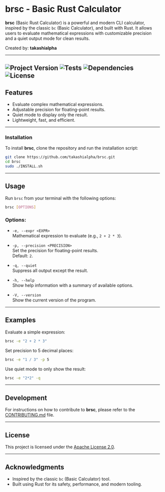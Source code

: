 # brsc - Basic Rust Calculator

**brsc** (Basic Rust Calculator) is a powerful and modern CLI calculator, inspired by the classic `bc` (Basic Calculator), and built with Rust. It allows users to evaluate mathematical expressions with customizable precision and a quiet output mode for clean results.

Created by: **takashialpha**

---
![Project Version](https://img.shields.io/badge/version-0.9.1-brightgreen)
![Tests](https://img.shields.io/badge/tests-passing-brightgreen)
![Dependencies](https://img.shields.io/badge/dependencies-up%20to%20date-brightgreen)
![License](https://img.shields.io/badge/license-Apache_2.0-blue.svg)
---

## Features

- Evaluate complex mathematical expressions.
- Adjustable precision for floating-point results.
- Quiet mode to display only the result.
- Lightweight, fast, and efficient.

---

### Installation

To install **brsc**, clone the repository and run the installation script:

```sh
git clone https://github.com/takashialpha/brsc.git
cd brsc
sudo ./INSTALL.sh
```

---

## Usage

Run `brsc` from your terminal with the following options:

```sh
brsc [OPTIONS]
```

### Options:

- `-e, --expr <EXPR>`  
  Mathematical expression to evaluate (e.g., `2 + 2 * 3`).

- `-p, --precision <PRECISION>`  
  Set the precision for floating-point results.  
  Default: `2`.

- `-q, --quiet`  
  Suppress all output except the result.

- `-h, --help`  
  Show help information with a summary of available options.

- `-V, --version`  
  Show the current version of the program.

---

## Examples

Evaluate a simple expression:

```sh
brsc -e "2 + 2 * 3"
```

Set precision to 5 decimal places:

```sh
brsc -e "1 / 3" -p 5
```

Use quiet mode to only show the result:

```sh
brsc -e "2*2" -q
```

---

## Development

For instructions on how to contribute to **brsc**, please refer to the [CONTRIBUTING.md](CONTRIBUTING.md) file.

---

## License

This project is licensed under the [Apache License 2.0](LICENSE).

---

## Acknowledgments

- Inspired by the classic `bc` (Basic Calculator) tool.
- Built using Rust for its safety, performance, and modern tooling.

